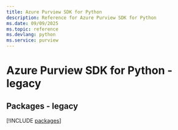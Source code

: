 ```yaml
---
title: Azure Purview SDK for Python
description: Reference for Azure Purview SDK for Python
ms.date: 09/09/2025
ms.topic: reference
ms.devlang: python
ms.service: purview
---
```

# Azure Purview SDK for Python - legacy
## Packages - legacy
[!INCLUDE [packages](purview-index.md)]